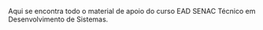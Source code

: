 Aqui se encontra todo o material de apoio do curso EAD SENAC Técnico em Desenvolvimento de Sistemas.
